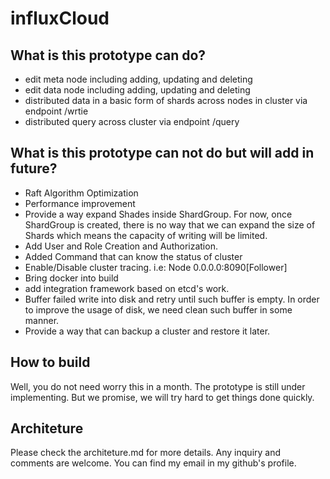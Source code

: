 # influxCloud

## What is this prototype can do? 
- edit meta node including adding, updating and deleting 
- edit data node including adding, updating and deleting
- distributed data in a basic form of shards across nodes in cluster via endpoint /wrtie
- distributed query across cluster via endpoint /query 

## What is this prototype can not do but will add in future?
- Raft Algorithm Optimization
- Performance improvement
- Provide a way expand Shades inside ShardGroup. For now, once ShardGroup is created, there is no way that we can expand the size of Shards which means the capacity of writing will be limited.
- Add User and Role Creation and Authorization.
- Added Command that can know the status of cluster
- Enable/Disable cluster tracing. i.e: Node 0.0.0.0:8090[Follower]
- Bring docker into build
- add integration framework based on etcd's work.
- Buffer failed write into disk and retry until such buffer is empty. In order to improve the usage of disk, we need clean such buffer in some manner.
- Provide a way that can backup a cluster and restore it later.

## How to build
Well, you do not need worry this in a month. The prototype is still under implementing. But we promise, we will try hard to get things done quickly.

## Architeture
Please check the architeture.md for more details. Any inquiry and comments are welcome. You can find my email in my github's profile.

## 

